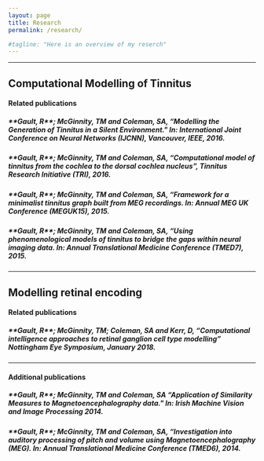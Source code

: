 ```yaml
---
layout: page
title: Research
permalink: /research/

#tagline: "Here is an overview of my reserch"
---
```


---
<h2>Computational Modelling of Tinnitus</h2>
<h4>Related publications</h4>
<h5>**Gault, R**; McGinnity, TM and Coleman, SA, “Modelling the Generation of Tinnitus in a Silent Environment." In: International Joint Conference on Neural Networks (IJCNN), Vancouver, IEEE, 2016.</h5>
<h5>**Gault, R**; McGinnity, TM and Coleman, SA, “Computational model of tinnitus from the cochlea to the dorsal cochlea nucleus”, Tinnitus Research Initiative (TRI), 2016.</h5>
<h5>**Gault, R**; McGinnity, TM and Coleman, SA, “Framework for a minimalist tinnitus graph built from MEG recordings. In: Annual MEG UK Conference (MEGUK15), 2015.</h5>
<h5>**Gault, R**; McGinnity, TM and Coleman, SA, “Using phenomenological models of tinnitus to bridge the gaps within neural imaging data. In: Annual Translational Medicine Conference (TMED7), 2015.</h5>

---
<h2>Modelling retinal encoding</h2>
<h4>Related publications</h4>
<h5>**Gault, R**; McGinnity, TM; Coleman, SA and Kerr, D, “Computational intelligence approaches to retinal ganglion cell type modelling” Nottingham Eye Symposium, January 2018.</h5>

---
<h4>Additional publications</h4>
<h5>**Gault, R**; McGinnity, TM and Coleman, SA “Application of Similarity Measures to Magnetoencephalography data." In: Irish Machine Vision and Image Processing 2014.</h5>
<h5>**Gault, R**; McGinnity, TM and Coleman, SA, “Investigation into auditory processing of pitch and volume using Magnetoencephalography (MEG). In: Annual Translational Medicine Conference (TMED6), 2014.</h5>
